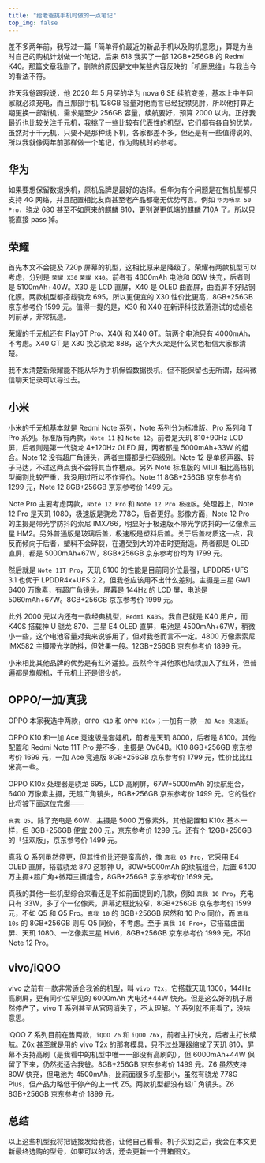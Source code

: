 ```yaml
---
title: "给老爸挑手机时做的一点笔记"
top_img: false
---
```


差不多两年前，我写过一篇「简单评价最近的新品手机以及购机意愿」，算是为当时自己的购机计划做一个笔记，后来 618 我买了一部 12GB+256GB 的 Redmi K40。那篇文章我删了，删除的原因是文中某些内容反映的「机圈思维」与我当今的看法不符。

昨天我爸跟我说，他 2020 年 5 月买的华为 nova 6 SE 续航变差，基本上中午回家就必须充电，而且那部手机 128GB 容量对他而言已经捉襟见肘，所以他打算近期更换一部新机，需求是至少 256GB 容量，续航要好，预算 2000 以内。正好我最近也比较关注千元机，我挑了一些比较有代表性的机型，它们都有各自的优势。虽然对于千元机，只要不是那种线下机，各家都差不多，但还是有一些值得说的。所以我就像两年前那样做一个笔记，作为购机时的参考。

## 华为
如果要想保留数据换机，原机品牌是最好的选择。但华为有个问题是在售机型都只支持 4G 网络，并且配置相比友商甚至老产品都毫无优势可言。例如 `华为畅享 50 Pro`，骁龙 680 甚至不如原来的麒麟 810，更别说更低端的麒麟 710A 了。所以只能直接 pass 掉。

## 荣耀
首先本文不会提及 720p 屏幕的机型，这相比原来是降级了。荣耀有两款机型可以考虑，分别是 `荣耀 X30` `荣耀 X40`。前者有 4800mAh 电池和 66W 快充，后者则是 5100mAh+40W。X30 是 LCD 直屏，X40 是 OLED 曲面屏，曲面屏不好贴钢化膜。两款机型都搭载骁龙 695，所以更便宜的 X30 性价比更高，8GB+256GB 京东参考价 1599 元。值得一提的是，X30 和 X40 在新评科技跌落测试的成绩名列前茅，非常抗造。

荣耀的千元机还有 Play6T Pro、X40i 和 X40 GT。前两个电池只有 4000mAh，不考虑。X40 GT 是 X30 换芯骁龙 888，这个大火龙是什么货色相信大家都清楚。

我不太清楚新荣耀能不能从华为手机保留数据换机，但不能保留也无所谓，起码微信聊天记录可以导过去。

## 小米
小米的千元机基本就是 Redmi Note 系列，Note 系列分为标准版、Pro 系列和 T Pro 系列。标准版有两款，`Note 11` 和 `Note 12`。前者是天玑 810+90Hz LCD 屏，后者则是第一代骁龙 4+120Hz OLED 屏，两者都是 5000mAh+33W 的组合。Note 12 没有超广角镜头，两者主摄都是扫码级别。Note 12 是单扬声器、转子马达，不过这两点我不会将其当作槽点。另外 Note 标准版的 MIUI 相比高档机型阉割比较严重，我没用过所以不作评价。Note 11 8GB+256GB 京东参考价 1299 元，Note 12 8GB+256GB 京东参考价 1499 元。

Note Pro 主要考虑两款，`Note 12 Pro` 和 `Note 12 Pro 极速版`。处理器上，Note 12 Pro 是天玑 1080，极速版是骁龙 778G，后者更好。影像方面，Note 12 Pro 的主摄是带光学防抖的索尼 IMX766，明显好于极速版不带光学防抖的一亿像素三星 HM2。另外普通版是玻璃后盖，极速版是塑料后盖。关于后盖材质这一点，我反而倾向于后者，塑料不会碎裂，在遭受到大的冲击时更耐造。两者都是 OLED 直屏，都是 5000mAh+67W，8GB+256GB 京东参考价均为 1799 元。

然后就是 `Note 11T Pro`，天玑 8100 的性能是目前同价位最强，LPDDR5+UFS 3.1 也优于 LPDDR4x+UFS 2.2，但我爸应该用不出什么差别。主摄是三星 GW1 6400 万像素，有超广角镜头。屏幕是 144Hz 的 LCD 屏，电池是 5060mAh+67W。8GB+256GB 京东参考价 1999 元。

此外 2000 元以内还有一款经典机型，`Redmi K40S`。我自己就是 K40 用户，而 K40S 搭载神 U 骁龙 870、三星 E4 OLED 直屏，电池是 4500mAh+67W，稍微小一些，这个电池容量对我来说够用了，但对我爸而言不一定。4800 万像素索尼 IMX582 主摄带光学防抖，但效果一般。12GB+256GB 京东参考价 1899 元。

小米相比其他品牌的优势是有红外遥控。虽然今年其他家也陆续加入了红外，但普遍都是旗舰机，千元机上还是很少的。

## OPPO/一加/真我
OPPO 本家我选中两款，`OPPO K10` 和 `OPPO K10x`；一加有一款 `一加 Ace 竞速版`。

OPPO K10 和一加 Ace 竞速版是套娃机，前者是天玑 8000，后者是 8100。其他配置和 Redmi Note 11T Pro 差不多，主摄是 OV64B。K10 8GB+256GB 京东参考价 1699 元，一加 Ace 竞速版 8GB+256GB 京东参考价 1799 元，性价比比红米高一些。

OPPO K10x 处理器是骁龙 695，LCD 高刷屏，67W+5000mAh 的续航组合，6400 万像素主摄，无超广角镜头，8GB+256GB 京东参考价 1499 元。它的性价比将被下面这位完爆——

`真我 Q5`。除了充电是 60W、主摄是 5000 万像素外，其他配置和 K10x 基本一样，但 8GB+256GB 便宜 200 元，京东参考价 1299 元。还有个 12GB+256GB 的「狂欢版」，京东参考价 1499 元。

真我 Q 系列虽然停更，但其性价比还是蛮高的，像 `真我 Q5 Pro`，它采用 E4 OLED 直屏，搭载骁龙 870 这颗神 U，80W+5000mAh 的续航组合，后置 6400 万主摄+超广角+微距三摄组合，8GB+256GB 京东参考价 1699 元。

真我的其他一些机型综合来看还是不如前面提到的几款，例如 `真我 10 Pro`，充电只有 33W，多了个一亿像素，屏幕边框比较窄，8GB+256GB 京东参考价 1599 元，不如 Q5 和 Q5 Pro。`真我 10` 的 8GB+256GB 居然和 10 Pro 同价，而 `真我 10s` 的 8GB+256GB 则与 Q5 同价，不考虑。至于 `真我 10 Pro+`，它搭载曲面屏、天玑 1080、一亿像素三星 HM6，8GB+256GB 京东参考价 1999 元，不如 Note 12 Pro。

## vivo/iQOO
vivo 之前有一款非常适合我爸的机型，叫 `vivo T2x`，它搭载天玑 1300，144Hz 高刷屏，更有同价位罕见的 6000mAh 大电池+44W 快充。但是这么好的机子居然停产了，vivo T 系列甚至从官网消失了，不太理解。Y 系列就不用看了，没啥意思。

iQOO Z 系列目前在售两款，`iQOO Z6` 和 `iQOO Z6x`，前者主打快充，后者主打长续航。Z6x 甚至就是用的 vivo T2x 的那套模具，只不过处理器缩成了天玑 810，屏幕不支持高刷（是我看中的机型中唯一一部没有高刷的），但 6000mAh+44W 保留了下来，仍然挺适合我爸。8GB+256GB 京东参考价 1499 元。Z6 虽然支持 80W 快充，但电池为 4500mAh，比前面很多机型都小，虽然有骁龙 778G Plus，但产品力略低于停产的上一代 Z5。两款机型都没有超广角镜头。Z6 8GB+256GB 京东参考价 1899 元。

## 总结
以上这些机型我将把链接发给我爸，让他自己看看。机子买到之后，我会在本文更新最终选购的型号，如果可以的话，还会更新一个开箱图文。
